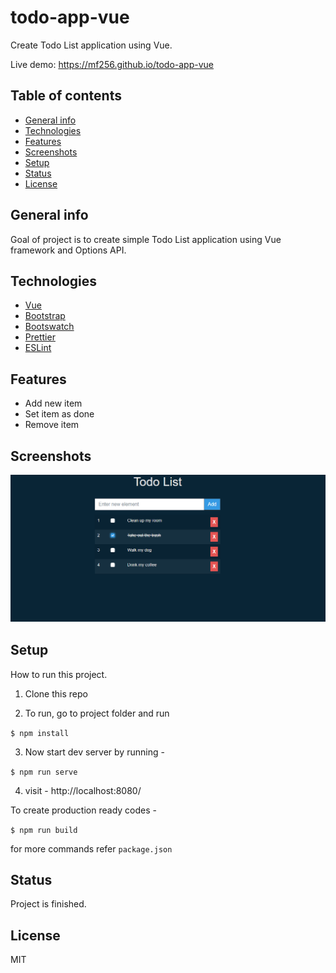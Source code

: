 # todo-app-vue

Create Todo List application using Vue.

Live demo: https://mf256.github.io/todo-app-vue

## Table of contents

- [General info](#general-info)
- [Technologies](#technologies)
- [Features](#features)
- [Screenshots](#screenshots)
- [Setup](#setup)
- [Status](#status)
- [License](#license)

## General info

Goal of project is to create simple Todo List application using Vue framework and Options API.

## Technologies

- [Vue](https://vuejs.org)
- [Bootstrap](https://getbootstrap.com)
- [Bootswatch](https://bootswatch.com)
- [Prettier](https://prettier.io)
- [ESLint](https://eslint.org)

## Features

- Add new item
- Set item as done
- Remove item

## Screenshots

![Example screenshot 1](./doc/screen1.png)

## Setup

How to run this project.

1. Clone this repo

2. To run, go to project folder and run

`$ npm install`

3. Now start dev server by running -

`$ npm run serve`

4. visit - http://localhost:8080/

To create production ready codes -

`$ npm run build`

for more commands refer `package.json`

## Status

Project is finished.

## License

MIT
